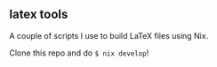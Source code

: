## latex tools

A couple of scripts I use to build LaTeX files using Nix.

Clone this repo and do `$ nix develop`!

